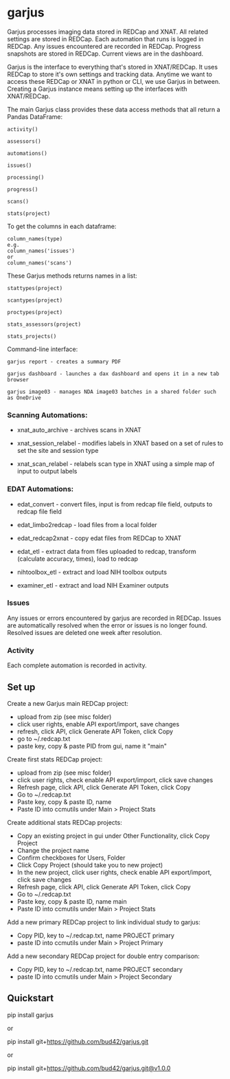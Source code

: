 # garjus

Garjus processes imaging data stored in REDCap and XNAT. All related settings are stored in REDCap. Each automation that runs is logged in REDCap. Any issues encountered are recorded in REDCap. Progress snapshots are stored in REDCap. Current views are in the dashboard.


Garjus is the interface to everything that's stored in XNAT/REDCap. It uses
REDCap to store it's own settings and tracking data. Anytime we want to
access these REDCap or XNAT in python or CLI, we use Garjus in between.
Creating a Garjus instance means setting up the interfaces with XNAT/REDCap.


The main Garjus class provides these data access methods that 
all return a Pandas DataFrame:

```
activity()

assessors()

automations()

issues()

processing()

progress()

scans()

stats(project)
```


To get the columns in each dataframe:

```
column_names(type)
e.g. 
column_names('issues')
or
column_names('scans')
```


These Garjus methods returns names in a list:

```
stattypes(project)

scantypes(project)

proctypes(project)

stats_assessors(project)

stats_projects()

```

Command-line interface:

```
garjus report - creates a summary PDF

garjus dashboard - launches a dax dashboard and opens it in a new tab browser

garjus image03 - manages NDA image03 batches in a shared folder such as OneDrive

```

### Scanning Automations:

  - xnat\_auto\_archive - archives scans in XNAT

  - xnat\_session\_relabel - modifies labels in XNAT based on a set of rules to set the site and session type

  - xnat\_scan\_relabel - relabels scan type in XNAT using a simple map of input to output labels


### EDAT Automations:

  - edat_convert - convert files, input is from redcap file field, outputs to redcap file field

  - edat_limbo2redcap - load files from a local folder

  - edat_redcap2xnat - copy edat files from REDCap to XNAT

  - edat_etl - extract data from files uploaded to redcap, transform (calculate accuracy, times), load to redcap

  - nihtoolbox_etl - extract and load NIH toolbox outputs

  - examiner_etl - extract and load NIH Examiner outputs

### Issues
Any issues or errors encountered by garjus are recorded in REDCap.
Issues are automatically resolved when the error or issues is no longer found.
Resolved issues are deleted one week after resolution.

### Activity
Each complete automation is recorded in activity.



## Set up

Create a new Garjus main REDCap project:

  - upload from zip (see misc folder)
  - click user rights, enable API export/import, save changes
  - refresh, click API, click Generate API Token, click Copy
  - go to ~/.redcap.txt
  - paste key, copy & paste PID from gui, name it "main"

Create first stats REDCap project:

  - upload from zip (see misc folder)
  - click user rights, check enable API export/import, click save changes
  - Refresh page, click API, click Generate API Token, click Copy
  - Go to ~/.redcap.txt
  - Paste key, copy & paste ID, name
  - Paste ID into ccmutils under Main > Project Stats

Create additional stats REDCap projects:

  - Copy an existing project in gui under Other Functionality, click Copy Project
  - Change the project name
  - Confirm checkboxes for Users, Folder
  - Click Copy Project (should take you to new project)
  - In the new project, click user rights, check enable API export/import, click save changes
  - Refresh page, click API, click Generate API Token, click Copy
  - Go to ~/.redcap.txt
  - Paste key, copy & paste ID, name main
  - Paste ID into ccmutils under Main > Project Stats


Add a new primary REDCap project to link individual study to garjus:
  
  - Copy PID, key to ~/.redcap.txt, name PROJECT primary
  - paste ID into ccmutils under Main > Project Primary


Add a new secondary REDCap project for double entry comparison:
  
  - Copy PID, key to ~/.redcap.txt, name PROJECT secondary 
  - paste ID into ccmutils under Main > Project Secondary

## Quickstart

pip install garjus

or

pip install git+https://github.com/bud42/garjus.git

or

pip install git+https://github.com/bud42/garjus.git@v1.0.0

